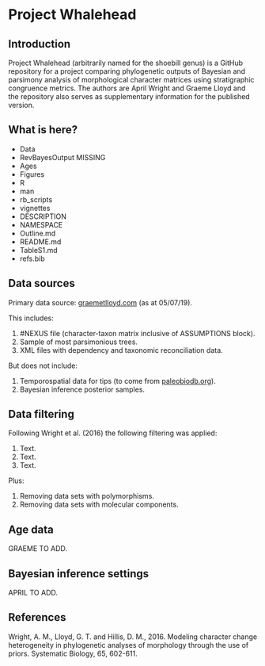 # Project Whalehead

## Introduction

Project Whalehead (arbitrarily named for the shoebill genus) is a GitHub repository for a project comparing phylogenetic outputs of Bayesian and parsimony analysis of morphological character matrices using stratigraphic congruence metrics. The authors are April Wright and Graeme Lloyd and the repository also serves as supplementary information for the published version.

## What is here?


* Data
 * RevBayesOutput MISSING
* Ages
* Figures
* R
* man
* rb_scripts
* vignettes
* DESCRIPTION
* NAMESPACE
* Outline.md
* README.md
* TableS1.md
* refs.bib




## Data sources

Primary data source: [graemetlloyd.com](http://www.graemetlloyd.com/matr.html) (as at 05/07/19).

This includes:

1. #NEXUS file (character-taxon matrix inclusive of ASSUMPTIONS block).
2. Sample of most parsimonious trees.
3. XML files with dependency and taxonomic reconciliation data.

But does not include:

1. Temporospatial data for tips (to come from [paleobiodb.org](https://paleobiodb.org/#/)).
2. Bayesian inference posterior samples.

## Data filtering

Following Wright et al. (2016) the following filtering was applied:

1. Text.
2. Text.
3. Text.

Plus:

1. Removing data sets with polymorphisms.
2. Removing data sets with molecular components.

## Age data

GRAEME TO ADD.

## Bayesian inference settings

APRIL TO ADD.

## References

Wright, A. M., Lloyd, G. T. and Hillis, D. M., 2016. Modeling character change heterogeneity in phylogenetic analyses of morphology through the use of priors. Systematic Biology, 65, 602-611.
